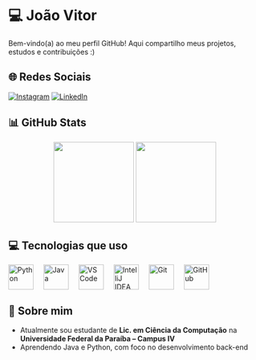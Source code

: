 #  💻  João Vitor

Bem-vindo(a) ao meu perfil GitHub! Aqui compartilho meus projetos, estudos e contribuições :)

## 🌐 Redes Sociais

[![Instagram](https://img.shields.io/badge/Instagram-E4405F?style=for-the-badge&logo=instagram&logoColor=white)](https://www.instagram.com/jv.codes?igsh=OGd6a3Nxc3RjeXdy)
[![LinkedIn](https://img.shields.io/badge/LinkedIn-0077B5?style=for-the-badge&logo=linkedin&logoColor=white)](#)
<!-- LinkedIn será adicionado em breve -->

## 📊 GitHub Stats

<div align="center">
  <img height="160em" src="https://github-readme-stats.vercel.app/api?username=jv-codes&show_icons=true&theme=dark&count_private=true"/>
  <img height="160em" src="https://github-readme-stats.vercel.app/api/top-langs/?username=jv-codes&layout=compact&theme=dark&langs_count=6"/>
</div>

## 💻 Tecnologias que uso

<div style="display: flex; flex-wrap: wrap; gap: 20px; align-items: center;">
  <a href="https://www.python.org/" target="_blank">
    <img src="https://cdn.jsdelivr.net/gh/devicons/devicon/icons/python/python-original.svg" width="50" height="50" alt="Python"/>
  </a>
  <a href="https://www.java.com/" target="_blank">
    <img src="https://cdn.jsdelivr.net/gh/devicons/devicon/icons/java/java-original.svg" width="50" height="50" alt="Java"/>
  </a>
  <a href="https://code.visualstudio.com/" target="_blank">
    <img src="https://cdn.jsdelivr.net/gh/devicons/devicon/icons/vscode/vscode-original.svg" width="50" height="50" alt="VS Code"/>
  </a>
  <a href="https://www.jetbrains.com/idea/" target="_blank">
    <img src="https://cdn.jsdelivr.net/gh/devicons/devicon/icons/intellij/intellij-original.svg" width="50" height="50" alt="IntelliJ IDEA"/>
  </a>
  <a href="https://git-scm.com/" target="_blank">
    <img src="https://cdn.jsdelivr.net/gh/devicons/devicon/icons/git/git-original.svg" width="50" height="50" alt="Git"/>
  </a>
  <a href="https://github.com/" target="_blank">
    <img src="https://img.icons8.com/ios-glyphs/50/000000/github.png" width="50" height="50" alt="GitHub"/>
  </a>
</div>

## 🪪 Sobre mim

- Atualmente sou estudante de **Lic. em Ciência da Computação** na **Universidade Federal da Paraíba – Campus IV**  
- Aprendendo Java e Python, com foco no desenvolvimento back-end
